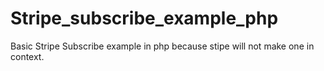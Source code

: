 # Stripe_subscribe_example_php
Basic Stripe Subscribe example in php because stipe will not make one in context.
